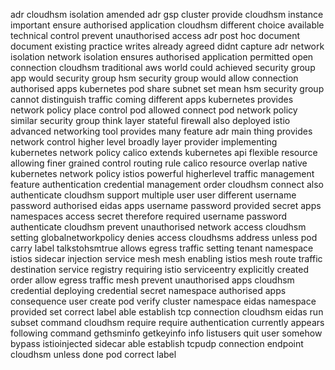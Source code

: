 adr cloudhsm isolation amended adr gsp cluster provide cloudhsm instance important ensure authorised application cloudhsm different choice available technical control prevent unauthorised access adr post hoc document document existing practice writes already agreed didnt capture adr network isolation network isolation ensures authorised application permitted open connection cloudhsm traditional aws world could achieved security group app would security group hsm security group would allow connection authorised apps kubernetes pod share subnet set mean hsm security group cannot distinguish traffic coming different apps kubernetes provides network policy place control pod allowed connect pod network policy similar security group think layer stateful firewall also deployed istio advanced networking tool provides many feature adr main thing provides network control higher level broadly layer provider implementing kubernetes network policy calico extends kubernetes api flexible resource allowing finer grained control routing rule calico resource overlap native kubernetes network policy istios powerful higherlevel traffic management feature authentication credential management order cloudhsm connect also authenticate cloudhsm support multiple user user different username password authorised eidas apps username password provided secret apps namespaces access secret therefore required username password authenticate cloudhsm prevent unauthorised network access cloudhsm setting globalnetworkpolicy denies access cloudhsms address unless pod carry label talkstohsmtrue allows egress traffic setting tenant namespace istios sidecar injection service mesh mesh enabling istios mesh route traffic destination service registry requiring istio serviceentry explicitly created order allow egress traffic mesh prevent unauthorised apps cloudhsm credential deploying credential secret namespace authorised apps consequence user create pod verify cluster namespace eidas namespace provided set correct label able establish tcp connection cloudhsm eidas run subset command cloudhsm require require authentication currently appears following command gethsminfo getkeyinfo info listusers quit user somehow bypass istioinjected sidecar able establish tcpudp connection endpoint cloudhsm unless done pod correct label
